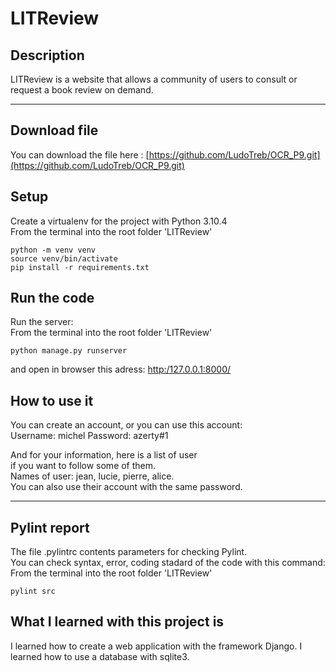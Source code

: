 # LITReview

## Description

LITReview is a website that allows a community of users to consult or request a book review on demand.
***
## Download file
You can download the file here : [https://github.com/LudoTreb/OCR_P9.git](https://github.com/LudoTreb/OCR_P9.git)

## Setup

Create a virtualenv for the project with Python 3.10.4  
From the terminal into the root folder 'LITReview' 
    
```
python -m venv venv 
source venv/bin/activate
pip install -r requirements.txt 
```

## Run the code  

Run the server:  
From the terminal into the root folder 'LITReview'
```
python manage.py runserver
```    
and open in browser this adress: [http:/127.0.0.1:8000/]()
## How to use it

You can create an account, or you can use this account:  
Username: michel
Password: azerty#1

And for your information, here is a list of user  
if you want to follow some of them.  
Names of user: jean, lucie, pierre, alice.  
You can also use their account with the same password. 

***
## Pylint report
The file .pylintrc contents parameters for checking Pylint.  
You can check syntax, error, coding stadard of the code with this command:  
From the terminal into the root folder 'LITReview'
```
pylint src
```


## What I learned with this project is

I learned how to create a web application with the framework Django.
I learned how to use a database with sqlite3.  

 

